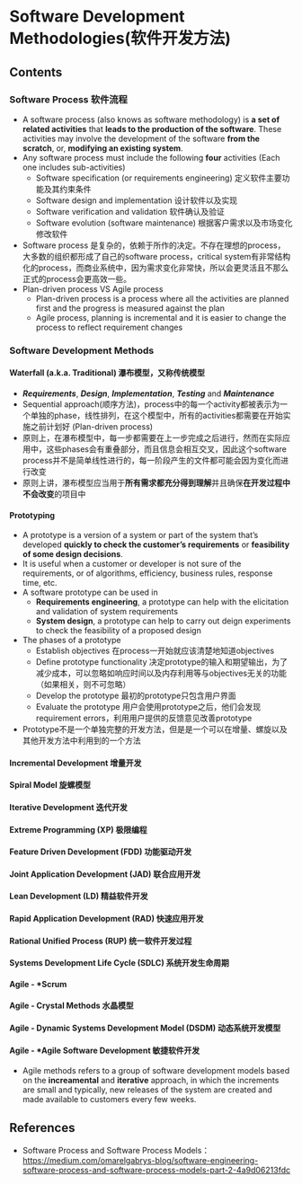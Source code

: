 # Software Development Methodologies(软件开发方法)

## Contents

### Software Process 软件流程
- A software process (also knows as software methodology) is **a set of related activities** that **leads to the production of the software**. These activities may involve the development of the software **from the scratch**, or, **modifying an existing system**.
- Any software process must include the following **four** activities (Each one includes sub-activities)
  - Software specification (or requirements engineering) 定义软件主要功能及其约束条件
  - Software design and implementation 设计软件以及实现
  - Software verification and validation 软件确认及验证
  - Software evolution (software maintenance) 根据客户需求以及市场变化修改软件
- Software process 是复杂的，依赖于所作的决定。不存在理想的process，大多数的组织都形成了自己的software process，critical system有非常结构化的process，而商业系统中，因为需求变化非常快，所以会更灵活且不那么正式的process会更高效一些。
- Plan-driven process VS Agile process
  - Plan-driven process is a process where all the activities are planned first and the progress is measured against the plan
  - Agile process, planning is incremental and it is easier to change the process to reflect requirement changes

### Software Development Methods
#### Waterfall (a.k.a. Traditional) 瀑布模型，又称传统模型
- ***Requirements***, ***Design***, ***Implementation***, ***Testing*** and ***Maintenance***
- Sequential approach(顺序方法)，process中的每一个activity都被表示为一个单独的phase，线性排列，在这个模型中，所有的activities都需要在开始实施之前计划好 (Plan-driven process)
- 原则上，在瀑布模型中，每一步都需要在上一步完成之后进行，然而在实际应用中，这些phases会有重叠部分，而且信息会相互交叉，因此这个software process并不是简单线性进行的，每一阶段产生的文件都可能会因为变化而进行改变
- 原则上讲，瀑布模型应当用于**所有需求都充分得到理解**并且确保**在开发过程中不会改变**的项目中
#### Prototyping
- A prototype is a version of a system or part of the system that’s developed **quickly to check the customer’s requirements** or **feasibility of some design decisions**.
- It is useful when a customer or developer is not sure of the requirements, or of algorithms, efficiency, business rules, response time, etc.
- A software prototype can be used in
  - **Requirements engineering**, a prototype can help with the elicitation and validation of system requirements
  - **System design**, a prototype can help to carry out deign experiments to check the feasibility of a proposed design
- The phases of a prototype
  - Establish objectives 在process一开始就应该清楚地知道objectives
  - Define prototype functionality 决定prototype的输入和期望输出，为了减少成本，可以忽略如响应时间以及内存利用等与objectives无关的功能（如果相关，则不可忽略）
  - Develop the prototype 最初的prototype只包含用户界面 
  - Evaluate the prototype 用户会使用prototype之后，他们会发现requirement errors，利用用户提供的反馈意见改善prototype
- Prototype不是一个单独完整的开发方法，但是是一个可以在增量、螺旋以及其他开发方法中利用到的一个方法
#### Incremental Development 增量开发

#### Spiral Model 旋螺模型

#### Iterative Development 迭代开发

#### Extreme Programming (XP) 极限编程
#### Feature Driven Development (FDD) 功能驱动开发
#### Joint Application Development (JAD) 联合应用开发 
#### Lean Development (LD) 精益软件开发
#### Rapid Application Development (RAD) 快速应用开发
#### Rational Unified Process (RUP) 统一软件开发过程
#### Systems Development Life Cycle (SDLC) 系统开发生命周期

#### Agile - *Scrum 
#### Agile - Crystal Methods 水晶模型
#### Agile - Dynamic Systems Development Model (DSDM) 动态系统开发模型
#### Agile - *Agile Software Development 敏捷软件开发 
- Agile methods refers to a group of software development models based on the **increamental** and **iterative** approach, in which the increments are small and typically, new releases of the system are created and made available to customers every few weeks.







## References
- Software Process and Software Process Models：https://medium.com/omarelgabrys-blog/software-engineering-software-process-and-software-process-models-part-2-4a9d06213fdc
